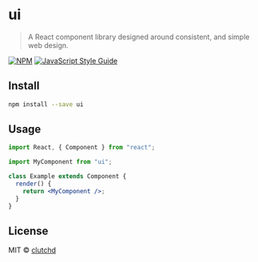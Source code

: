 # ui

> A React component library designed around consistent, and simple web design.

[![NPM](https://img.shields.io/npm/v/@clutchd/ui.svg)](https://www.npmjs.com/package/ui) [![JavaScript Style Guide](https://img.shields.io/badge/code_style-standard-brightgreen.svg)](https://standardjs.com)

## Install

```bash
npm install --save ui
```

## Usage

```jsx
import React, { Component } from "react";

import MyComponent from "ui";

class Example extends Component {
  render() {
    return <MyComponent />;
  }
}
```

## License

MIT © [clutchd](https://github.com/clutchd)
